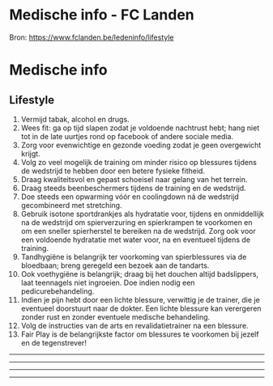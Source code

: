 # Medische info - FC Landen

Bron: https://www.fclanden.be/ledeninfo/lifestyle

# Medische info

## Lifestyle

1. Vermijd tabak, alcohol en drugs.
2. Wees fit: ga op tijd slapen zodat je voldoende nachtrust hebt; hang niet tot in de late uurtjes rond op facebook of andere sociale media.
3. Zorg voor evenwichtige en gezonde voeding zodat je geen overgewicht krijgt.
4. Volg zo veel mogelijk de training om minder risico op blessures tijdens de wedstrijd te hebben door een betere fysieke fitheid.
5. Draag kwaliteitsvol en gepast schoeisel naar gelang van het terrein.
6. Draag steeds beenbeschermers tijdens de training en de wedstrijd.
7. Doe steeds een opwarming vóór en coolingdown ná de wedstrijd gecombineerd met stretching.
8. Gebruik isotone sportdrankjes als hydratatie voor, tijdens en onmiddellijk na de wedstrijd om spierverzuring en spierkrampen te voorkomen en om een sneller
   spierherstel te bereiken na de wedstrijd. Zorg ook voor een voldoende hydratatie met water voor, na en eventueel tijdens de training.
9. Tandhygiëne is belangrijk ter voorkoming van spierblessures via de bloedbaan; breng geregeld een bezoek aan de tandarts.
10. Ook voethygiëne is belangrijk; draag bij het douchen altijd badslippers, laat teennagels niet ingroeien. Doe indien nodig een pedicurebehandeling.
11. Indien je pijn hebt door een lichte blessure, verwittig je de trainer, die je eventueel doorstuurt naar de dokter. Een lichte blessure kan verergeren zonder
    rust en zonder eventuele medische behandeling.
12. Volg de instructies van de arts en revalidatietrainer na een blessure.
13. Fair Play is de belangrijkste factor om blessures te voorkomen bij jezelf en de tegenstrever!

---



---

---

---




